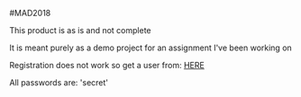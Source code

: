 #MAD2018

This product is as is and not complete

It is meant purely as a demo project for an assignment I've been working on

Registration does not work so get a user from:
[HERE](http://idris.tech/api/v1/demo/user)


All passwords are: 'secret'

